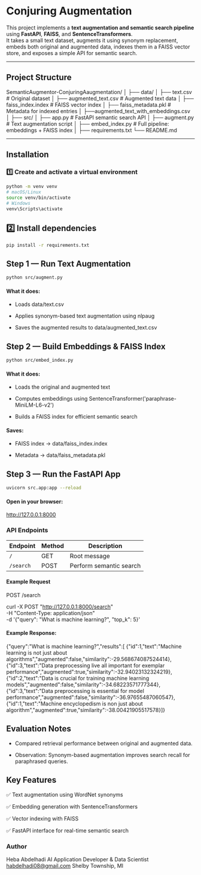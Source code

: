 # Conjuring Augmentation

This project implements a **text augmentation and semantic search pipeline** using **FastAPI**, **FAISS**, and **SentenceTransformers**.  
It takes a small text dataset, augments it using synonym replacement, embeds both original and augmented data, indexes them in a FAISS vector store, and exposes a simple API for semantic search.

---

## Project Structure

SemanticAugmentor-ConjuringAaugmentation/
│
├── data/
│ ├── text.csv # Original dataset
│ ├── augmented_text.csv # Augmented text data
│ ├── faiss_index.index # FAISS vector index
│ ├── faiss_metadata.pkl # Metadata for indexed entries
│ ├──augmented_text_with_embeddings.csv
│
├── src/
│ ├── app.py # FastAPI semantic search API
│ ├── augment.py # Text augmentation script
│ ├── embed_index.py # Full pipeline: embeddings + FAISS index
│
├── requirements.txt
└── README.md


---

## Installation

### 1️⃣ Create and activate a virtual environment

```bash
python -m venv venv
# macOS/Linux
source venv/bin/activate
# Windows
venv\Scripts\activate
```

## 2️⃣ Install dependencies

```bash 
pip install -r requirements.txt
```

## Step 1 — Run Text Augmentation

```bash
python src/augment.py
```

#### What it does:

- Loads data/text.csv

- Applies synonym-based text augmentation using nlpaug

- Saves the augmented results to data/augmented_text.csv

## Step 2 — Build Embeddings & FAISS Index

```bash
python src/embed_index.py
```
#### What it does:

- Loads the original and augmented text

- Computes embeddings using SentenceTransformer('paraphrase-MiniLM-L6-v2')

- Builds a FAISS index for efficient semantic search

#### Saves:

- FAISS index → data/faiss_index.index

- Metadata → data/faiss_metadata.pkl

## Step 3 — Run the FastAPI App

```bash
uvicorn src.app:app --reload
```

#### Open in your browser:
http://127.0.0.1:8000

### API Endpoints

| Endpoint  | Method | Description             |
| --------- | ------ | ----------------------- |
| `/`       | GET    | Root message            |
| `/search` | POST   | Perform semantic search |

#### Example Request

POST /search

curl -X POST "http://127.0.0.1:8000/search" \
     -H "Content-Type: application/json" \
     -d '{"query": "What is machine learning?", "top_k": 5}'

#### Example Response:

{"query":"What is machine learning?","results":[
    {"id":1,"text":"Machine learning is not just about algorithms","augmented":false,"similarity":-29.568674087524414},{"id":3,"text":"Data preprocessing live all important for exemplar performance","augmented":true,"similarity":-32.94023132324219},{"id":2,"text":"Data is crucial for training machine learning models","augmented":false,"similarity":-34.68223571777344},{"id":3,"text":"Data preprocessing is essential for model performance","augmented":false,"similarity":-36.97655487060547},{"id":1,"text":"Machine encyclopedism is non just about algorithm","augmented":true,"similarity":-38.00421905517578}]}


## Evaluation Notes
- Compared retrieval performance between original and augmented data.

- Observation: Synonym-based augmentation improves search recall for paraphrased queries.

## Key Features

✅ Text augmentation using WordNet synonyms

✅ Embedding generation with SentenceTransformers

✅ Vector indexing with FAISS

✅ FastAPI interface for real-time semantic search

### Author
Heba Abdelhadi
AI Application Developer & Data Scientist
habdelhadi08@gmail.com
Shelby Township, MI





